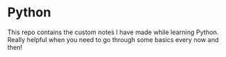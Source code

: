 # Python
This repo contains the custom notes I have made while learning Python. Really helpful when you need to go through some basics every now and then!
